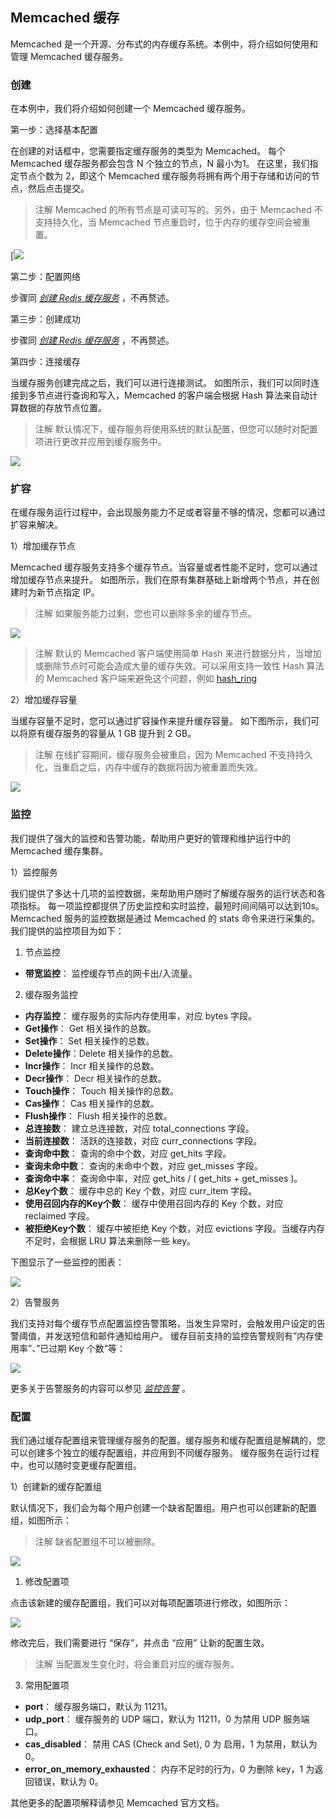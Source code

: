 ---
---

## Memcached 缓存

Memcached 是一个开源、分布式的内存缓存系统。本例中，将介绍如何使用和管理 Memcached 缓存服务。

### 创建

在本例中，我们将介绍如何创建一个 Memcached 缓存服务。

第一步：选择基本配置

在创建的对话框中，您需要指定缓存服务的类型为 Memcached。 每个 Memcached 缓存服务都会包含 N 个独立的节点，N 最小为1。 在这里，我们指定节点个数为 2，即这个 Memcached 缓存服务将拥有两个用于存储和访问的节点，然后点击提交。

>注解
Memcached 的所有节点是可读可写的。另外，由于 Memcached 不支持持久化，当 Memcached 节点重启时，位于内存的缓存空间会被重置。



[![](_images/create_memcached.png)

第二步：配置网络

步骤同 [_创建 Redis 缓存服务_](#create-redis) ，不再赘述。

第三步：创建成功

步骤同 [_创建 Redis 缓存服务_](#create-redis) ，不再赘述。

第四步：连接缓存



当缓存服务创建完成之后，我们可以进行连接测试。 如图所示，我们可以同时连接到多节点进行查询和写入，Memcached 的客户端会根据 Hash 算法来自动计算数据的存放节点位置。



>注解
默认情况下，缓存服务将使用系统的默认配置，但您可以随时对配置项进行更改并应用到缓存服务中。



![](_images/create_memcached_connect.png)

### 扩容

在缓存服务运行过程中，会出现服务能力不足或者容量不够的情况，您都可以通过扩容来解决。

1）增加缓存节点

Memcached 缓存服务支持多个缓存节点。当容量或者性能不足时，您可以通过增加缓存节点来提升。 如图所示，我们在原有集群基础上新增两个节点，并在创建时为新节点指定 IP。

>注解
如果服务能力过剩，您也可以删除多余的缓存节点。

![](_images/add_cache_nodes.png)



>注解
默认的 Memcached 客户端使用简单 Hash 来进行数据分片，当增加或删除节点时可能会造成大量的缓存失效。可以采用支持一致性 Hash 算法的 Memcached 客户端来避免这个问题，例如 [hash_ring](https://pypi.python.org/pypi/hash_ring)





2）增加缓存容量

当缓存容量不足时，您可以通过扩容操作来提升缓存容量。 如下图所示，我们可以将原有缓存服务的容量从 1 GB 提升到 2 GB。

>注解
在线扩容期间，缓存服务会被重启，因为 Memcached 不支持持久化，当重启之后，内存中缓存的数据将因为被重置而失效。



![](_images/resize_cache.png)

### 监控

我们提供了强大的监控和告警功能，帮助用户更好的管理和维护运行中的 Memcached 缓存集群。

1）监控服务



我们提供了多达十几项的监控数据，来帮助用户随时了解缓存服务的运行状态和各项指标。 每一项监控都提供了历史监控和实时监控，最短时间间隔可以达到10s。 Memcached 服务的监控数据是通过 Memcached 的 stats 命令来进行采集的。 我们提供的监控项目为如下：

1.  节点监控

*   **带宽监控**： 监控缓存节点的网卡出/入流量。

2.  缓存服务监控

*   **内存监控**： 缓存服务的实际内存使用率，对应 bytes 字段。
*   **Get操作**： Get 相关操作的总数。
*   **Set操作**： Set 相关操作的总数。
*   **Delete操作**：Delete 相关操作的总数。
*   **Incr操作**： Incr 相关操作的总数。
*   **Decr操作**： Decr 相关操作的总数。
*   **Touch操作**： Touch 相关操作的总数。
*   **Cas操作**： Cas 相关操作的总数。
*   **Flush操作**： Flush 相关操作的总数。
*   **总连接数**： 建立总连接数，对应 total_connections 字段。
*   **当前连接数**： 活跃的连接数，对应 curr_connections 字段。
*   **查询命中数**： 查询的命中个数，对应 get_hits 字段。
*   **查询未命中数**： 查询的未命中个数，对应 get_misses 字段。
*   **查询命中率**： 查询命中率，对应 get_hits / ( get_hits + get_misses )。
*   **总Key个数**： 缓存中总的 Key 个数，对应 curr_item 字段。
*   **使用召回内存的Key个数**： 缓存中使用召回内存的 Key 个数，对应 reclaimed 字段。
*   **被拒绝Key个数**： 缓存中被拒绝 Key 个数，对应 evictions 字段。当缓存内存不足时，会根据 LRU 算法来删除一些 key。

下图显示了一些监控的图表：

![](_images/cache_monitor_memcached_all.png)

2）告警服务



我们支持对每个缓存节点配置监控告警策略，当发生异常时，会触发用户设定的告警阈值，并发送短信和邮件通知给用户。 缓存目前支持的监控告警规则有”内存使用率”、”已过期 Key 个数”等：

![](_images/cache_alarm_memcached.png)

更多关于告警服务的内容可以参见 [_监控告警_](https://docs.qingcloud.com/product/operation/alarm) 。



### 配置

我们通过缓存配置组来管理缓存服务的配置。缓存服务和缓存配置组是解耦的，您可以创建多个独立的缓存配置组，并应用到不同缓存服务。 缓存服务在运行过程中，也可以随时变更缓存配置组。

1）创建新的缓存配置组



默认情况下，我们会为每个用户创建一个缺省配置组。用户也可以创建新的配置组，如图所示：



>注解
缺省配置组不可以被删除。



![](_images/create_cache_parameter_group_memcached.png)

1.  修改配置项



点击该新建的缓存配置组，我们可以对每项配置项进行修改，如图所示：

![](_images/cache_parameters_memcached.png)

修改完后，我们需要进行 “保存”，并点击 “应用” 让新的配置生效。

>注解
当配置发生变化时，将会重启对应的缓存服务。

3.  常用配置项

*   **port**： 缓存服务端口，默认为 11211。
*   **udp_port**： 缓存服务的 UDP 端口，默认为 11211，0 为禁用 UDP 服务端口。
*   **cas_disabled**： 禁用 CAS (Check and Set), 0 为 启用，1 为禁用，默认为 0。
*   **error_on_memory_exhausted**： 内存不足时的行为，0 为删除 key，1 为返回错误，默认为 0。

其他更多的配置项解释请参见 Memcached 官方文档。

